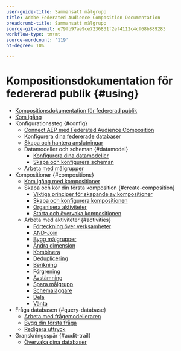 ```yaml
---
user-guide-title: Sammansatt målgrupp
title: Adobe Federated Audience Composition Documentation
breadcrumb-title: Sammansatt målgrupp
source-git-commit: e79fb97ae9ce7236831f2ef4112c4cf68b889283
workflow-type: tm+mt
source-wordcount: '119'
ht-degree: 10%

---
```



# Kompositionsdokumentation för federerad publik {#using}

+ [Kompositionsdokumentation för federerad publik](home.md)
+ [Kom igång](start/get-started.md)
+ Konfigurationssteg {#config}
   + [Connect AEP med Federated Audience Composition](connections/destinations.md)
   + [Konfigurera dina federerade databaser](connections/federated-db.md)
   + [Skapa och hantera anslutningar](connections/connections.md)
   + Datamodeller och scheman {#datamodel}
      + [Konfigurera dina datamodeller](data-management/gs-models.md)
      + [Skapa och konfigurera scheman](customer/schemas.md)
   + [Arbeta med målgrupper](customer/audiences.md)
+ Kompositioner {#compositions}
   + [Kom igång med kompositioner](compositions/gs-compositions.md)
   + Skapa och kör din första komposition {#create-composition}
      + [Viktiga principer för skapande av kompositioner](compositions/gs-composition-creation.md)
      + [Skapa och konfigurera kompositionen](compositions/create-composition.md)
      + [Organisera aktiviteter](compositions/orchestrate-activities.md)
      + [Starta och övervaka kompositionen](compositions/start-monitor-composition.md)
   + Arbeta med aktiviteter {#activities}
      + [Förteckning över verksamheter](compositions/activities/about-activities.md)
      + [AND-Join](compositions/activities/and-join.md)
      + [Bygg målgrupper](compositions/activities/build-audience.md)
      + [Ändra dimension](compositions/activities/change-dimension.md)
      + [Kombinera](compositions/activities/combine.md)
      + [Deduplicering](compositions/activities/deduplication.md)
      + [Berikning](compositions/activities/enrichment.md)
      + [Förgrening](compositions/activities/fork.md)
      + [Avstämning](compositions/activities/reconciliation.md)
      + [Spara målgrupp](compositions/activities/save-audience.md)
      + [Schemaläggare](compositions/activities/scheduler.md)
      + [Dela](compositions/activities/split.md)
      + [Vänta](compositions/activities/wait.md)
+ Fråga databasen {#query-database}
   + [Arbeta med frågemodelleraren](query/query-modeler-overview.md)
   + [Bygg din första fråga](query/build-query.md)
   + [Redigera uttryck](query/expression-editor.md)
+ Granskningsspår {#audit-trail}
   + [Övervaka dina databaser](admin/audit-trail.md)